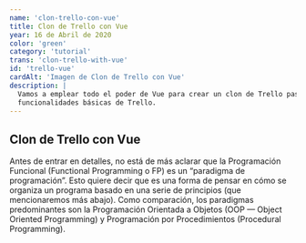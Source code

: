 ```yaml
---
name: 'clon-trello-con-vue'
title: Clon de Trello con Vue
year: 16 de Abril de 2020
color: 'green'
category: 'tutorial'
trans: 'clon-trello-with-vue'
id: 'trello-vue'
cardAlt: 'Imagen de Clon de Trello con Vue'
description: |
  Vamos a emplear todo el poder de Vue para crear un clon de Trello paso a paso, contará con un plugin de drag and drop y todas las 
  funcionalidades básicas de Trello.
---
```


## Clon de Trello con Vue

Antes de entrar en detalles, no está de más aclarar que la Programación Funcional (Functional Programming o FP) es un “paradigma de programación”. Esto quiere decir que es una forma de pensar en cómo se organiza un programa basado en una serie de principios (que mencionaremos más abajo). Como comparación, los paradigmas predominantes son la Programación Orientada a Objetos (OOP — Object Oriented Programming) y Programación por Procedimientos (Procedural Programming).